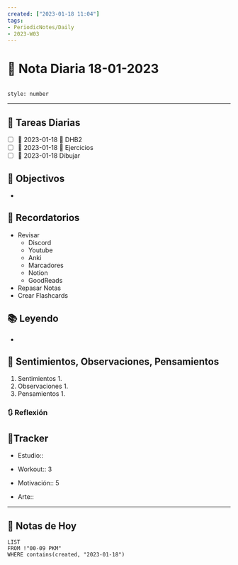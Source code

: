 ```yaml
---
created: ["2023-01-18 11:04"]
tags:
- PeriodicNotes/Daily
- 2023-W03
---
```


# 📅 Nota Diaria 18-01-2023
```toc

style: number

```

---
## 🔷 Tareas Diarias
- [ ] 📅 2023-01-18 🔼 DHB2
- [ ] 📅 2023-01-18 🔼 Ejercicios
- [ ] 📅 2023-01-18 Dibujar

## 🎯 Objectivos
- 
## 📕 Recordatorios
- Revisar
	- Discord
	- Youtube
	- Anki
	- Marcadores
	- Notion
	- GoodReads
- Repasar Notas
- Crear Flashcards

## 📚 Leyendo
- 
## 💬 Sentimientos, Observaciones, Pensamientos 
1. Sentimientos
	1. 
2. Observaciones
	1. 
3. Pensamientos
	1. 
### 🔃 Reflexión

## 🔷Tracker

- Estudio::

- Workout:: 3

- Motivación:: 5

- Arte::
---

## 📅 Notas de Hoy
```dataview
LIST 
FROM !"00-09 PKM" 
WHERE contains(created, "2023-01-18")
```